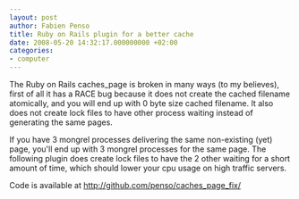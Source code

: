 ```yaml
---
layout: post
author: Fabien Penso
title: Ruby on Rails plugin for a better cache
date: 2008-05-20 14:32:17.000000000 +02:00
categories:
- computer
---
```

The Ruby on Rails caches_page is broken in many ways (to my believes), first of all it has a RACE bug because it does not create the cached filename atomically, and you will end up with 0 byte size cached filename. It also does not create lock files to have other process waiting instead of generating the same pages.

If you have 3 mongrel processes delivering the same non-existing (yet) page, you'll end up with 3 mongrel processes for the same page. The following plugin does create lock files to have the 2 other waiting for a short amount of time, which should lower your cpu usage on high traffic servers.

Code is available at <a href="http://github.com/penso/caches_page_fix/">http://github.com/penso/caches_page_fix/</a>
